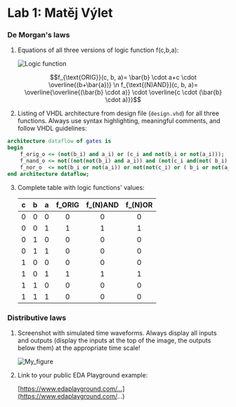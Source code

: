 # Lab 1: Matěj Výlet

### De Morgan's laws

1. Equations of all three versions of logic function f(c,b,a):

   ![Logic function](images/equations.png)
   ```math
   f_{\text{ORIG}}(c, b, a)= \bar{b} \cdot a+c \cdot \overline{(b+\bar{a})} \n
   f_{\text{(N)AND}}(c, b, a)= \overline{\overline{(\bar{b} \cdot a)} \cdot \overline{c \cdot (\bar{b} \cdot a)}}
   ```

2. Listing of VHDL architecture from design file (`design.vhd`) for all three functions. Always use syntax highlighting, meaningful comments, and follow VHDL guidelines:

```vhdl
architecture dataflow of gates is
begin
    f_orig_o <= (not(b_i) and a_i) or (c_i and not(b_i or not(a_i)));
    f_nand_o <= not((not(not(b_i) and a_i)) and (not(c_i and(not( b_i) and a_i)))); -- MODIFY THIS FUNCTION
    f_nor_o  <= not(b_i or not(a_i)) or not(not(c_i) or ( b_i or not(a_i)));  -- MODIFY THIS FUNCTION
end architecture dataflow;
```

3. Complete table with logic functions' values:

   | **c** | **b** |**a** | **f_ORIG** | **f_(N)AND** | **f_(N)OR** |
   | :-: | :-: | :-: | :-: | :-: | :-: |
   | 0 | 0 | 0 | 0 | 0 | 0 |
   | 0 | 0 | 1 | 1 | 1 | 1 |
   | 0 | 1 | 0 | 0 | 0 | 0 |
   | 0 | 1 | 1 | 0 | 0 | 0 |
   | 1 | 0 | 0 | 0 | 0 | 0 |
   | 1 | 0 | 1 | 1 | 1 | 1 |
   | 1 | 1 | 0 | 0 | 0 | 0 |
   | 1 | 1 | 1 | 0 | 0 | 0 |

### Distributive laws

1. Screenshot with simulated time waveforms. Always display all inputs and outputs (display the inputs at the top of the image, the outputs below them) at the appropriate time scale!

   ![My_figure](https://user-images.githubusercontent.com/124773189/218765304-321538d0-ee5a-4138-8a1e-f67f61131b97.png)


2. Link to your public EDA Playground example:

   [https://www.edaplayground.com/...](https://www.edaplayground.com/...)
